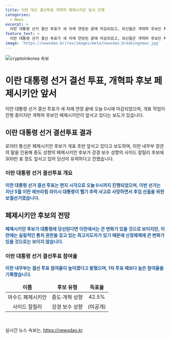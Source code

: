 ```yaml
---
title: 이란 대선 결선투표 개혁파 페제시키안 앞서 진행
categories:
  - News
excerpt: >
  이란 대통령 선거 결선 투표가 세 차례 연장된 끝에 마감되었고, 외신들은 개혁파 후보인 페제시키안이 선두를 달리고 있다고 보도했습니다. 페제시키안 후보가 앞서고 있지만 최종 결과는 아직 나오지 않았으며, 이번 선거가 이란에 어떤 변화를 가져올지에 대한 기대와 불안이 공존하고 있습니다. 이란 정치에 대한 국민의 지지와 투표율, 그리고 후보들의 실질적인 통치 권한에 대한 의문이 제기되는 가운데, 이번 대통령 선거 결과는 이란의 미래를 좌우할 중요한 사건으로 여겨집니다.
feature_text: >
  이란 대통령 선거 결선 투표가 세 차례 연장된 끝에 마감되었고, 외신들은 개혁파 후보인 페제시키안이 선두를 달리고 있다고 보도했습니다. 페제시키안 후보가 앞서고 있지만 최종 결과는 아직 나오지 않았으며, 이번 선거가 이란에 어떤 변화를 가져올지에 대한 기대와 불안이 공존하고 있습니다. 이란 정치에 대한 국민의 지지와 투표율, 그리고 후보들의 실질적인 통치 권한에 대한 의문이 제기되는 가운데, 이번 대통령 선거 결과는 이란의 미래를 좌우할 중요한 사건으로 여겨집니다.
image: 'https://newsdao.kr/res/images/meta/newsdao_breakingnews.jpg'
---
```


<p><img src="https://newsdao.kr/res/images/meta/newsdao_breakingnews.jpg" alt="cryptoinkorea 속보" /></p>

<h1>이란 대통령 선거 결선 투표, 개혁파 후보 페제시키안 앞서</h1>

<p data-ke-size="size16">이란 대통령 선거 결선 투표가 세 차례 연장 끝에 오늘 0시에 마감되었으며, 개표 작업이 진행 중이지만 개혁파 후보인 페제시키안이 앞서고 있다는 보도가 있습니다.</p>

<h2 data-ke-size="size26">이란 대통령 선거 결선투표 결과</h2>

<p>로이터 통신은 페제시키안 후보가 개표 초반 앞서고 있다고 보도하며, 이란 내무부 장관의 말을 인용해 중도 성향의 페제시키안 후보가 강경 보수 성향의 사이드 잘릴리 후보에 300만 표 정도 앞서고 있어 당선이 유력하다고 전했습니다.</p>

<h3>이란 대통령 선거 결선투표 개요</h3>

<p><b><span style="color: #1a5490;">이란 대통령 선거 결선 투표는 현지 시각으로 오늘 0시까지 진행되었으며, 이번 선거는 지난 5월 이란 에브라힘 라이시 대통령이 헬기 추락 사고로 사망하면서 후임 선출을 위한 보궐선거였습니다.</span></b></p>

<h2 data-ke-size="size26">페제시키안 후보의 전망</h2>

<p><b><span style="color: #1a5490;">페제시키안 후보가 대통령에 당선된다면 이란에서는 큰 변화가 있을 것으로 보이지만, 이란에는 실질적인 통치 권한을 갖고 있는 최고지도자가 있기 때문에 신정체제에 큰 변화가 있을 것으로는 보이지 않습니다.</span></b></p>

<h3>이란 대통령 선거 결선투표 참여율</h3>

<p><b><span style="color: #1a5490;">이란 내무부는 결선 투표 참여율이 높아졌다고 밝혔으며, 1차 투표 때보다 높은 참여율을 기록했습니다.</span></b></p>

<table>
<thead>
<tr>
<td style="text-align: center; height: 17px;"><b>이름</b></td>
<td style="text-align: center; height: 17px;"><b>후보 유형</b></td>
<td style="text-align: center; height: 17px;"><b>득표율</b></td>
</tr>
</thead>
<tbody>
<tr>
<td style="text-align: center; height: 17px;">마수드 페제시키안</td>
<td style="text-align: center; height: 17px;">중도·개혁 성향</td>
<td style="text-align: center; height: 17px;">42.5%</td>
</tr>
<tr>
<td style="text-align: center; height: 17px;">사이드 잘릴리</td>
<td style="text-align: center; height: 17px;">강경 보수 성향</td>
<td style="text-align: center; height: 17px;">(미공개)</td>
</tr>
</tbody>
</table>

<p data-ke-size="size16">&nbsp;</p>
실시간 뉴스 속보는, <a href="https://newsdao.kr" rel="dofollow">https://newsdao.kr</a>


